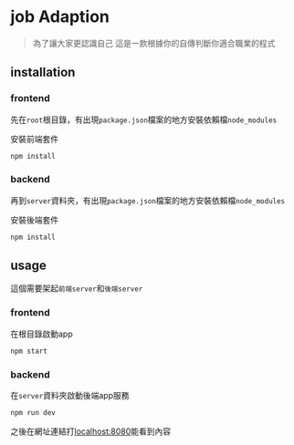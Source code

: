 # job Adaption
> 為了讓大家更認識自己 這是一款根據你的自傳判斷你適合職業的程式

## installation

### frontend
先在`root`根目錄，有出現`package.json`檔案的地方安裝依賴檔`node_modules`

安裝前端套件
``` javascript
npm install
```
### backend
再到`server`資料夾，有出現`package.json`檔案的地方安裝依賴檔`node_modules`

安裝後端套件
``` javascript
npm install
```

## usage 

這個需要架起`前端server`和`後端server`

### frontend
在根目錄啟動app
``` javascript
npm start
```

### backend
在`server`資料夾啟動後端app服務
``` javascript
npm run dev
```

之後在網址連結打[localhost:8080](http://localhost:8080)能看到內容

